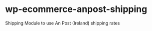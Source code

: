 wp-ecommerce-anpost-shipping
============================

Shipping Module to use An Post (Ireland) shipping rates
